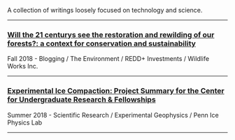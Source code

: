 
A collection of writings loosely focused on technology and science. 

---

### [Will the 21 centurys see the restoration and rewilding of our forests?: a context for conservation and sustainability](daniel-furman.github.io/psr_redd_blog.pdf)

Fall 2018 - Blogging / The Environment / REDD+ Investments / Wildlife Works Inc.

---

### [Experimental Ice Compaction: Project Summary for the Center for Undergraduate Research & Fellowships](https://www.curf.upenn.edu/project/furman-daniel-experimental-ice-compaction)
 
Summer 2018 - Scientific Research / Experimental Geophysics / Penn Ice Physics Lab

---



